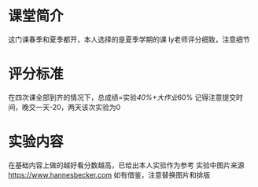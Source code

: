 # 课堂简介
这门课春季和夏季都开，本人选择的是夏季学期的课
ly老师评分细致，注意细节

# 评分标准
在四次课全部到齐的情况下，总成绩=实验*40%+大作业*60%
记得注意提交时间，晚交一天-20，两天该次实验为0

# 实验内容
在基础内容上做的越好看分数越高，已给出本人实验作为参考
实验中图片来源 https://www.hannesbecker.com 如有借鉴，注意替换图片和排版


